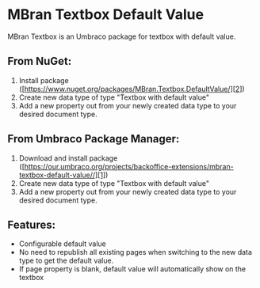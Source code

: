 # MBran Textbox Default Value
MBran Textbox is an Umbraco package for textbox with default value.

[1]: https://our.umbraco.org/projects/backoffice-extensions/mbran-textbox-default-value/ "Umbraco Package Link"
[2]: https://www.nuget.org/packages/MBran.Textbox.DefaultValue/ "NuGet Package Link"

## From NuGet:

1. Install package ([https://www.nuget.org/packages/MBran.Textbox.DefaultValue/][2])
2. Create new data type of type "Textbox with default value"
3. Add a new property out from your newly created data type to your desired document type.

## From Umbraco Package  Manager:

1. Download and install package ([https://our.umbraco.org/projects/backoffice-extensions/mbran-textbox-default-value//][1])
2. Create new data type of type "Textbox with default value"
3. Add a new property out from your newly created data type to your desired document type.

## Features:

* Configurable default value
* No need to republish all existing pages when switching to the new data type to get the default value.
* If page property is blank, default value will automatically show on the textbox

